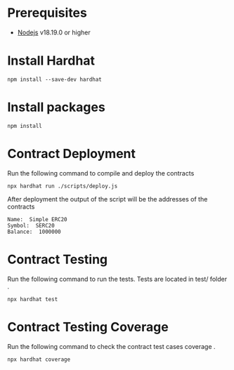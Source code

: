 # Prerequisites  


-   [Nodejs](https://nodejs.org/en) v18.19.0 or higher


# Install Hardhat  
```shell
npm install --save-dev hardhat
```

# Install packages   
```shell
npm install 
```
# Contract Deployment  

Run the following command to compile and deploy the contracts
```shell
npx hardhat run ./scripts/deploy.js
```
After deployment the output of the script will be the addresses of the contracts  

```
Name:  Simple ERC20
Symbol:  SERC20
Balance:  1000000
```

# Contract Testing

Run the following command to run the tests. Tests are located in test/ folder .
```shell
npx hardhat test
```

# Contract Testing Coverage

Run the following command to check the contract test cases coverage  .
```shell
npx hardhat coverage
```




